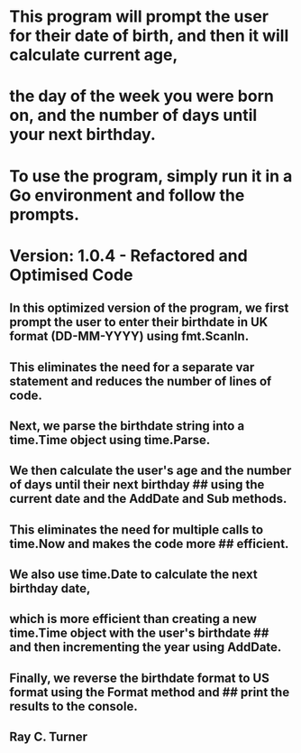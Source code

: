 # This program will prompt the user for their date of birth, and then it will calculate current age,
# the day of the week you were born on, and the number of days until your next birthday.
# To use the program, simply run it in a Go environment and follow the prompts.

# Version: 1.0.4 - Refactored and Optimised Code
## In this optimized version of the program, we first prompt the user to enter their birthdate in UK format (DD-MM-YYYY) using fmt.Scanln.
## This eliminates the need for a separate var statement and reduces the number of lines of code.
## Next, we parse the birthdate string into a time.Time object using time.Parse.
## We then calculate the user's age and the number of days until their next birthday ## using the current date and the AddDate and Sub methods.
## This eliminates the need for multiple calls to time.Now and makes the code more ## efficient.
## We also use time.Date to calculate the next birthday date,
## which is more efficient than creating a new time.Time object with the user's birthdate ## and then incrementing the year using AddDate.
## Finally, we reverse the birthdate format to US format using the Format method and ## print the results to the console.

## Ray C. Turner